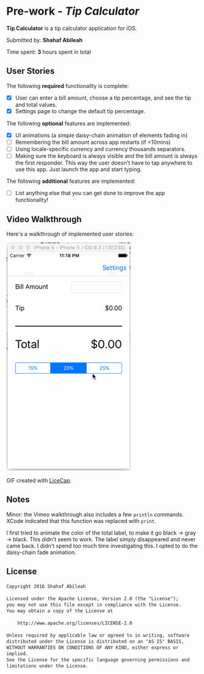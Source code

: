 # Pre-work - *Tip Calculator*

**Tip Calculator** is a tip calculator application for iOS.

Submitted by: **Shahaf Abileah**

Time spent: **3** hours spent in total

## User Stories

The following **required** functionality is complete:

* [x] User can enter a bill amount, choose a tip percentage, and see the tip and total values.
* [x] Settings page to change the default tip percentage.

The following **optional** features are implemented:
* [x] UI animations (a simple daisy-chain animation of elements fading in)
* [ ] Remembering the bill amount across app restarts (if <10mins)
* [ ] Using locale-specific currency and currency thousands separators.
* [ ] Making sure the keyboard is always visible and the bill amount is always the first responder. This way the user doesn't have to tap anywhere to use this app. Just launch the app and start typing.

The following **additional** features are implemented:

- [ ] List anything else that you can get done to improve the app functionality!

## Video Walkthrough 

Here's a walkthrough of implemented user stories:

![video walkthrough](./readme_content/tip_calculator.gif)

GIF created with [LiceCap](http://www.cockos.com/licecap/).

## Notes

Minor: the Vimeo walkthrough also includes a few `println` commands.  XCode indicated that this function was replaced with `print`.

I first tried to animate the color of the total label, to make it go black -> gray -> black.  This didn't seem to work.  The label simply disappeared and never came back.  I didn't spend too much time investigating this.  I opted to do the daisy-chain fade animation.

## License

    Copyright 2016 Shahaf Abileah

    Licensed under the Apache License, Version 2.0 (the "License");
    you may not use this file except in compliance with the License.
    You may obtain a copy of the License at

        http://www.apache.org/licenses/LICENSE-2.0

    Unless required by applicable law or agreed to in writing, software
    distributed under the License is distributed on an "AS IS" BASIS,
    WITHOUT WARRANTIES OR CONDITIONS OF ANY KIND, either express or implied.
    See the License for the specific language governing permissions and
    limitations under the License.
